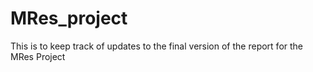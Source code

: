 # MRes_project

This is to keep track of updates to the final version of the report for the MRes Project
